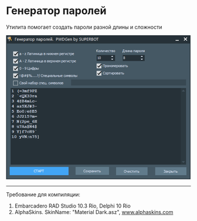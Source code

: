 # Генератор паролей

Утилита помогает создать пароли разной длины и сложности

![Screenshot](https://github.com/superbot-coder/pwdgen/blob/master/ScreenShot.PNG "")

---

Требование для компиляции:

1. Embarcadero RAD Studio 10.3 Rio, Delphi 10 Rio
2. AlphaSkins. SkinName: "Material Dark.asz", www.alphaskins.com 
   
